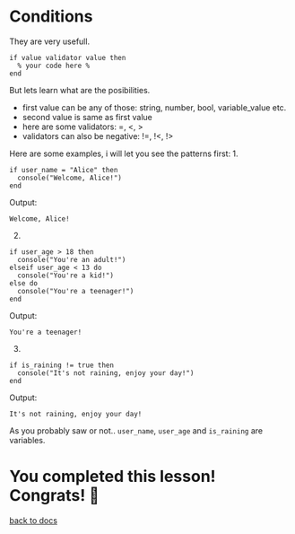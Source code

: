 # Conditions

They are very usefull.
```
if value validator value then
  % your code here %
end
```

But lets learn what are the posibilities.
- first value can be any of those: string, number, bool, variable_value etc.
- second value is same as first value
- here are some validators: =, <, >
- validators can also be negative: !=, !<, !>

Here are some examples, i will let you see the patterns first:
1.
```
if user_name = "Alice" then
  console("Welcome, Alice!")
end
```
Output:
```
Welcome, Alice!
```
2.
```
if user_age > 18 then
  console("You're an adult!")
elseif user_age < 13 do
  console("You're a kid!")
else do
  console("You're a teenager!")
end
```
Output:
```
You're a teenager!
```
3.
```
if is_raining != true then
  console("It's not raining, enjoy your day!")
end
```
Output:
```
It's not raining, enjoy your day!
```
As you probably saw or not.. `user_name`, `user_age` and `is_raining` are variables.

# You completed this lesson! Congrats! 🎉
[back to docs](https://github.com/koo1140/BetterCode-Docs/blob/main/README.md)
